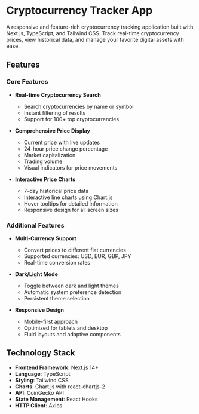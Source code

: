 # Cryptocurrency Tracker App

A responsive and feature-rich cryptocurrency tracking application built with Next.js, TypeScript, and Tailwind CSS. Track real-time cryptocurrency prices, view historical data, and manage your favorite digital assets with ease.

## Features

### Core Features

- **Real-time Cryptocurrency Search**

  - Search cryptocurrencies by name or symbol
  - Instant filtering of results
  - Support for 100+ top cryptocurrencies

- **Comprehensive Price Display**

  - Current price with live updates
  - 24-hour price change percentage
  - Market capitalization
  - Trading volume
  - Visual indicators for price movements

- **Interactive Price Charts**
  - 7-day historical price data
  - Interactive line charts using Chart.js
  - Hover tooltips for detailed information
  - Responsive design for all screen sizes

### Additional Features

- **Multi-Currency Support**

  - Convert prices to different fiat currencies
  - Supported currencies: USD, EUR, GBP, JPY
  - Real-time conversion rates

- **Dark/Light Mode**

  - Toggle between dark and light themes
  - Automatic system preference detection
  - Persistent theme selection

- **Responsive Design**
  - Mobile-first approach
  - Optimized for tablets and desktop
  - Fluid layouts and adaptive components

## Technology Stack

- **Frontend Framework**: Next.js 14+
- **Language**: TypeScript
- **Styling**: Tailwind CSS
- **Charts**: Chart.js with react-chartjs-2
- **API**: CoinGecko API
- **State Management**: React Hooks
- **HTTP Client**: Axios
